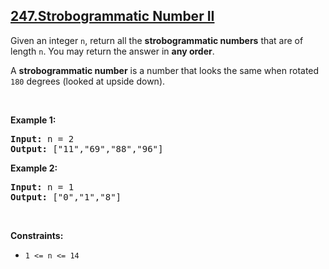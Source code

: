 ## [247.Strobogrammatic Number II](https://leetcode.com/problems/strobogrammatic-number-ii/)
<p>Given an integer <code>n</code>, return all the <strong>strobogrammatic numbers</strong> that are of length <code>n</code>. You may return the answer in <strong>any order</strong>.</p>

<p>A <strong>strobogrammatic number</strong> is a number that looks the same when rotated <code>180</code> degrees (looked at upside down).</p>

<p>&nbsp;</p>
<p><strong class="example">Example 1:</strong></p>
<pre><strong>Input:</strong> n = 2
<strong>Output:</strong> ["11","69","88","96"]
</pre><p><strong class="example">Example 2:</strong></p>
<pre><strong>Input:</strong> n = 1
<strong>Output:</strong> ["0","1","8"]
</pre>
<p>&nbsp;</p>
<p><strong>Constraints:</strong></p>

<ul>
	<li><code>1 &lt;= n &lt;= 14</code></li>
</ul>
